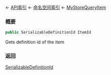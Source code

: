 ← [API索引](Api-Index) ← [命名空间索引](Namespace-Index) ← [MyStoreQueryItem](Sandbox.ModAPI.Ingame.MyStoreQueryItem)

### 概要

```csharp
public SerializableDefinitionId ItemId
```

Gets definition id of the item

### 返回

[SerializableDefinitionId](VRage.ObjectBuilders.SerializableDefinitionId)

